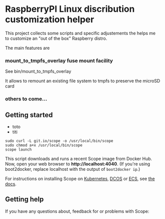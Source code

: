 # RaspberryPI Linux discribution customization helper

This project collects some scripts and specific adjustements the helps me to customize an "out of the box" Raspberry distro.

The main features are

### mount_to_tmpfs_overlay fuse mount facility

See bin/mount_to_tmpfs_overlay

It allows to remount an existing file system to tmpfs to preserve the microSD card

### others to come...

## <a name="getting-started"></a>Getting started

- toto
- titi

```
sudo curl -L git.io/scope -o /usr/local/bin/scope
sudo chmod a+x /usr/local/bin/scope
scope launch
```

This script downloads and runs a recent Scope image from Docker Hub.
Now, open your web browser to **http://localhost:4040**. (If you're using
boot2docker, replace localhost with the output of `boot2docker ip`.)

For instructions on installing Scope on [Kubernetes](https://www.weave.works/docs/scope/latest/installing/#k8s), [DCOS](https://www.weave.works/docs/scope/latest/installing/#dcos) or [ECS](https://www.weave.works/docs/scope/latest/installing/#ecs), see [the docs](https://www.weave.works/docs/scope/latest/introducing/).

## <a name="help"></a>Getting help

If you have any questions about, feedback for or problems with Scope:


